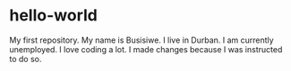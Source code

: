 # hello-world
My first repository.
My name is Busisiwe. I live in Durban. I am currently unemployed. I love coding a lot. 
I made changes because I was instructed to do so.
